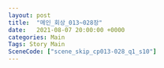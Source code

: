 ```yaml
---
layout: post
title:  "메인_회상_013~028장"
date:   2021-08-07 20:00:00 +0000
categories: Main
Tags: Story Main
SceneCode: ["scene_skip_cp013-028_q1_s10"]
---
```

